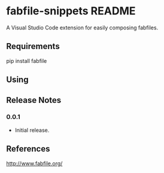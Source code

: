 # fabfile-snippets README

A Visual Studio Code extension for easily composing fabfiles.

## Requirements

pip install fabfile

## Using


## Release Notes

### 0.0.1

* Initial release.

## References

http://www.fabfile.org/

